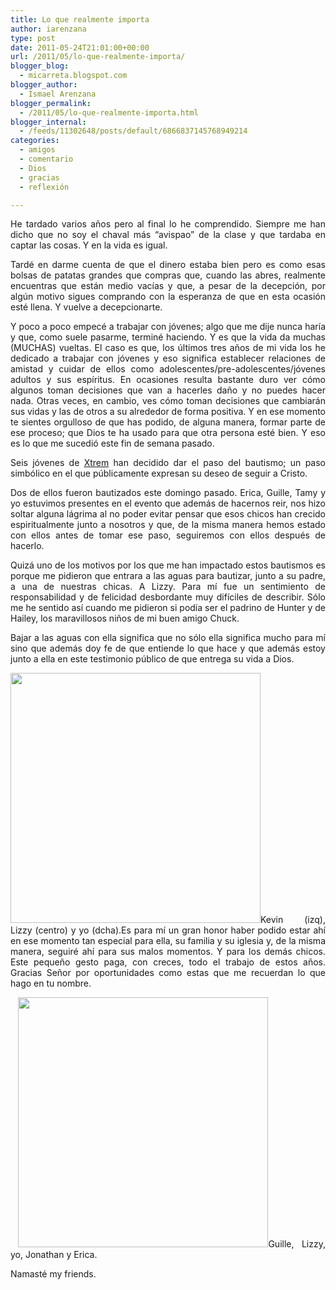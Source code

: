 ```yaml
---
title: Lo que realmente importa
author: iarenzana
type: post
date: 2011-05-24T21:01:00+00:00
url: /2011/05/lo-que-realmente-importa/
blogger_blog:
  - micarreta.blogspot.com
blogger_author:
  - Ismael Arenzana
blogger_permalink:
  - /2011/05/lo-que-realmente-importa.html
blogger_internal:
  - /feeds/11302648/posts/default/6866837145768949214
categories:
  - amigos
  - comentario
  - Dios
  - gracias
  - reflexión

---
```

<p style="text-align: justify;">
  He tardado varios a&ntilde;os pero al final lo he comprendido. Siempre me han dicho que no soy el chaval m&aacute;s &#8220;avispao&#8221; de la clase y que tardaba en captar las cosas. Y en la vida es igual.
</p>

<p style="text-align: justify;">
  Tard&eacute; en darme cuenta de que el dinero estaba bien pero es como esas bolsas de patatas grandes que compras que, cuando las abres, realmente encuentras que est&aacute;n medio vac&iacute;as y que, a pesar de la decepci&oacute;n, por alg&uacute;n motivo sigues comprando con la esperanza de que en esta ocasi&oacute;n est&eacute; llena. Y vuelve a decepcionarte.
</p>

<p style="text-align: justify;">
  Y poco a poco empec&eacute; a trabajar con j&oacute;venes; algo que me dije nunca har&iacute;a y que, como suele pasarme, termin&eacute; haciendo. Y es que la vida da muchas (MUCHAS) vueltas. El caso es que, los &uacute;ltimos tres a&ntilde;os de mi vida los he dedicado a trabajar con j&oacute;venes y eso significa establecer relaciones de amistad y cuidar de ellos como adolescentes/pre-adolescentes/j&oacute;venes adultos y sus esp&iacute;ritus. En ocasiones resulta bastante duro ver c&oacute;mo algunos toman decisiones que van a hacerles da&ntilde;o y no puedes hacer nada. Otras veces, en cambio, ves c&oacute;mo toman decisiones que cambiar&aacute;n sus vidas y las de otros a su alrededor de forma positiva. Y en ese momento te sientes orgulloso de que has podido, de alguna manera, formar parte de ese proceso; que Dios te ha usado para que otra persona est&eacute; bien. Y eso es lo que me sucedi&oacute; este fin de semana pasado.
</p>

<p style="text-align: justify;">
  Seis j&oacute;venes de <a href="http://micarreta.blogspot.com/xtremjovenes.es">Xtrem</a>&nbsp;han decidido dar el paso del bautismo; un paso simb&oacute;lico en el que p&uacute;blicamente expresan su deseo de seguir a Cristo.
</p>

<p style="text-align: justify;">
  Dos de ellos fueron bautizados este domingo pasado. Erica, Guille, Tamy y yo estuvimos presentes en el evento que adem&aacute;s de hacernos reir, nos hizo soltar alguna l&aacute;grima al no poder evitar pensar que esos chicos han crecido espiritualmente junto a nosotros y que, de la misma manera hemos estado con ellos antes de tomar ese paso, seguiremos con ellos despu&eacute;s de hacerlo.
</p>

<p style="text-align: justify;">
  Quiz&aacute; uno de los motivos por los que me han impactado estos bautismos es porque me pidieron que entrara a las aguas para bautizar, junto a su padre, a una de nuestras chicas. A Lizzy. Para m&iacute; fue un sentimiento de responsabilidad y de felicidad desbordante muy dif&iacute;ciles de describir. S&oacute;lo me he sentido as&iacute; cuando me pidieron si pod&iacute;a ser el padrino de Hunter y de Hailey, los maravillosos ni&ntilde;os de mi buen amigo Chuck.
</p>

<p style="text-align: justify;">
  Bajar a las aguas con ella significa que no s&oacute;lo ella significa mucho para m&iacute; sino que adem&aacute;s doy fe de que entiende lo que hace y que adem&aacute;s estoy junto a ella en este testimonio p&uacute;blico de que entrega su vida a Dios.
</p>

<p style="text-align: justify;">
  <span><span><img style="width: 400px;" src="http://micarreta.blogspot.com/storage/blog-images/IAR_20110523__IMG_0820.jpg?__SQUARESPACE_CACHEVERSION=1306273023233" alt="" /></span><span style="width: 400px;">Kevin (izq), Lizzy (centro) y yo (dcha).</span></span>Es para m&iacute; un gran honor haber podido estar ah&iacute; en ese momento tan especial para ella, su familia y su iglesia y, de la misma manera, seguir&eacute; ah&iacute; para sus malos momentos. Y para los dem&aacute;s chicos. Este peque&ntilde;o gesto paga, con creces, todo el trabajo de estos a&ntilde;os. Gracias Se&ntilde;or por oportunidades como estas que me recuerdan lo que hago en tu nombre.
</p>

<p style="text-align: justify;">
  &nbsp;<span><span><img style="width: 400px;" src="http://micarreta.blogspot.com/storage/blog-images/IAR_20110523_12_IMG_0830.jpg?__SQUARESPACE_CACHEVERSION=1306273033560" alt="" /></span><span style="width: 400px;">Guille, Lizzy, yo, Jonathan y Erica.</span></span>
</p>

<p style="text-align: justify;">
  Namast&eacute; my friends.
</p>